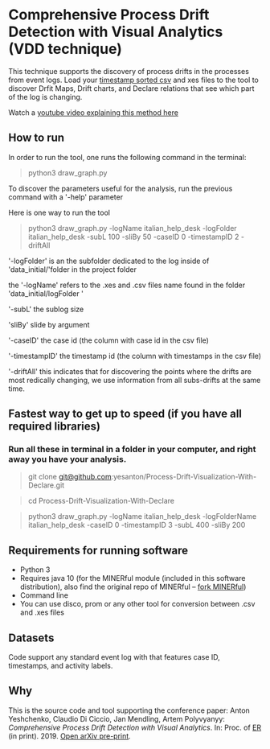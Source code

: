 # Comprehensive Process Drift Detection with Visual Analytics (VDD technique)

This technique supports the discovery of process drifts in the processes from event logs. 
Load your [timestamp sorted csv](https://github.com/yesanton/Event-Log-Preprocessing-Tools) and xes files to the tool to discover Drfit Maps, Drift charts, and 
Declare relations that see which part of the log is changing.

Watch a [youtube video explaining this method here](https://youtu.be/_AZpI_YTjO8)

## How to run

In order to run the tool, one runs the following command in the terminal:

> python3 draw_graph.py 

To discover the parameters useful for the analysis, run the previous command with a \'-help\' parameter

Here is one way to run the tool

> python3 draw_graph.py -logName italian_help_desk -logFolder  italian_help_desk  -subL 100 -sliBy 50 -caseID 0 -timestampID 2  -driftAll

\'-logFolder\' is an the subfolder dedicated to the log inside of \'data_initial/\'folder in the project folder 

the '-logName' refers to the .xes and .csv files name found in the folder \'data_initial/logFolder \'

\'-subL\' the sublog size

\'sliBy\' slide by argument

\'-caseID\' the case id (the column with case id in the csv file)

\'-timestampID\' the timestamp id (the column with timestamps in the csv file)

\'-driftAll\' this indicates that for discovering the points where the drifts are most redically changing, we use information from all subs-drifts at the same time.

## Fastest way to get up to speed (if you have all required libraries)

### Run all these in terminal in a folder in your computer, and right away you have your analysis.

> git clone git@github.com:yesanton/Process-Drift-Visualization-With-Declare.git

> cd Process-Drift-Visualization-With-Declare

> python3 draw_graph.py -logName italian_help_desk -logFolderName italian_help_desk -caseID 0 -timestampID 3 -subL 400 -sliBy 200



## Requirements for running software

- Python 3 
- Requires java 10 (for the MINERful module (included in this software distribution), also find the original repo of MINERful – [fork MINERful](https://github.com/cdc08x/MINERful/wiki))
- Command line
- You can use disco, prom or any other tool for conversion between .csv and .xes files

## Datasets

Code support any standard event log with that features case ID, timestamps, and activity labels.

## Why


This is the source code and tool supporting the conference paper:
Anton Yeshchenko, Claudio Di Ciccio, Jan Mendling, Artem Polyvyanyy: *Comprehensive Process Drift Detection with Visual Analytics*. In: Proc. of [ER](http://www.inf.ufrgs.br/er2019/) (in print). 2019. [Open arXiv pre-print](https://arxiv.org/abs/1907.06386).


